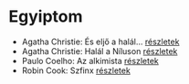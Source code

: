 # Egyiptom

- Agatha Christie: És eljő a halál… [részletek](_details/%7Bopf.creator%7D.md#id_312)
- Agatha Christie: Halál a Níluson [részletek](_details/%7Bopf.creator%7D.md#id_75)
- Paulo Coelho: Az alkimista [részletek](_details/%7Bopf.creator%7D.md#id_261)
- Robin Cook: Szfinx [részletek](_details/%7Bopf.creator%7D.md#id_101)